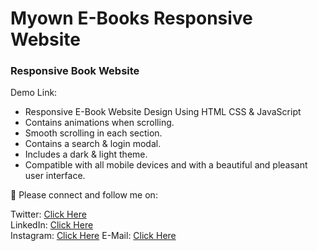 # Myown E-Books Responsive Website

### Responsive Book Website

Demo Link: <a>

- Responsive E-Book Website Design Using HTML CSS & JavaScript
- Contains animations when scrolling.
- Smooth scrolling in each section.
- Contains a search & login modal.
- Includes a dark & light theme.
- Compatible with all mobile devices and with a beautiful and pleasant user interface.

💙 Please connect and follow me on:

Twitter: <a href="https://twitter.com/mehdiali_mk" target="_blank">Click Here</a>  
LinkedIn: <a href="https://www.linkedin.com/in/mehdiali-mk/" target="_blank">Click Here</a>  
Instagram: <a href="https://www.instagram.com/mehdiali_mk/" target="_blank">Click Here</a>
E-Mail: <a href="mailto:mehdialikadiwala@gmail.com">Click Here</a>
